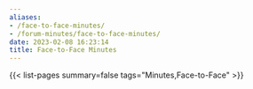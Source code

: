 ```yaml
---
aliases:
- /face-to-face-minutes/
- /forum-minutes/face-to-face-minutes/
date: 2023-02-08 16:23:14
title: Face-to-Face Minutes
---
```


{{< list-pages summary=false tags="Minutes,Face-to-Face" >}}
